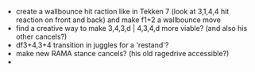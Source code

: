 - create a wallbounce hit raction like in Tekken 7 (look at 3,1,4,4 hit reaction on front and back) and make f1+2 a wallbounce move
- find a creative way to make 3,4,3,d | 4,3,4,d more viable? (and also his other cancels?)
- df3+4,3+4 transition in juggles for a 'restand'?
- make new RAMA stance cancels? (his old ragedrive accessible?)
- 
